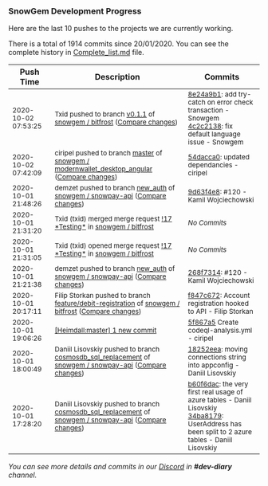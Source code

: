 
### SnowGem Development Progress

Here are the last 10 pushes to the projects we are currently working.

There is a total of 1914 commits since 20/01/2020. You can see the complete history in
 [Complete_list.md](Complete_list.md) file.

| Push Time | Description | Commits |
| --- | --- | --- |
| <sub>2020-10-02 07:53:25</sub> | <sub>Txid pushed to branch [v0\.1\.1](https://gitlab.com/snowgem/bitfrost/commits/v0.1.1) of [snowgem / bitfrost](https://gitlab.com/snowgem/bitfrost) ([Compare changes](https://gitlab.com/snowgem/bitfrost/compare/47276136d78cb06c7f89afb57a01dfadf96fd809...4c2c2138edf6cafed162e37d896f16862fd3fa37))</sub> | <sub>[8e24a9b1](https://gitlab.com/snowgem/bitfrost/-/commit/8e24a9b19616e531a4df55a252ff6b62bee5e3f0): add try-catch on error check transaction - Snowgem<br>[4c2c2138](https://gitlab.com/snowgem/bitfrost/-/commit/4c2c2138edf6cafed162e37d896f16862fd3fa37): fix default language issue - Snowgem</sub> |
| <sub>2020-10-02 07:42:09</sub> | <sub>ciripel pushed to branch [master](https://gitlab.com/snowgem/modernwallet_desktop_angular/commits/master) of [snowgem / modernwallet\_desktop\_angular](https://gitlab.com/snowgem/modernwallet_desktop_angular) ([Compare changes](https://gitlab.com/snowgem/modernwallet_desktop_angular/compare/94145e0be37808a28d3ab72c7dfb7d764103fe87...54dacca023d1c8f18d2d60e88b47b261a590d2e1))</sub> | <sub>[54dacca0](https://gitlab.com/snowgem/modernwallet_desktop_angular/-/commit/54dacca023d1c8f18d2d60e88b47b261a590d2e1): updated dependancies - ciripel</sub> |
| <sub>2020-10-01 21:48:26</sub> | <sub>demzet pushed to branch [new\_auth](https://gitlab.com/snowgem/snowpay-api/commits/new_auth) of [snowgem / snowpay\-api](https://gitlab.com/snowgem/snowpay-api) ([Compare changes](https://gitlab.com/snowgem/snowpay-api/compare/268f73141a6af6460b43a3e54e1da1f4a122b413...9d63f4e853929b43a172ffaeac36d5a753e45949))</sub> | <sub>[9d63f4e8](https://gitlab.com/snowgem/snowpay-api/-/commit/9d63f4e853929b43a172ffaeac36d5a753e45949): #120 - Kamil Wojciechowski</sub> |
| <sub>2020-10-01 21:31:20</sub> | <sub>Txid (txid) merged merge request [\!17 \*Testing\*](https://gitlab.com/snowgem/bitfrost/-/merge_requests/17) in [snowgem / bitfrost](https://gitlab.com/snowgem/bitfrost)</sub> | <sub>_No Commits_</sub> |
| <sub>2020-10-01 21:31:05</sub> | <sub>Txid (txid) opened merge request [\!17 \*Testing\*](https://gitlab.com/snowgem/bitfrost/-/merge_requests/17) in [snowgem / bitfrost](https://gitlab.com/snowgem/bitfrost)</sub> | <sub>_No Commits_</sub> |
| <sub>2020-10-01 21:21:38</sub> | <sub>demzet pushed to branch [new\_auth](https://gitlab.com/snowgem/snowpay-api/commits/new_auth) of [snowgem / snowpay\-api](https://gitlab.com/snowgem/snowpay-api) ([Compare changes](https://gitlab.com/snowgem/snowpay-api/compare/352708ce044a1b654468b69a9d215946895aae69...268f73141a6af6460b43a3e54e1da1f4a122b413))</sub> | <sub>[268f7314](https://gitlab.com/snowgem/snowpay-api/-/commit/268f73141a6af6460b43a3e54e1da1f4a122b413): #120 - Kamil Wojciechowski</sub> |
| <sub>2020-10-01 20:17:11</sub> | <sub>Filip Storkan pushed to branch [feature/debit\-registration](https://gitlab.com/snowgem/bitfrost/commits/feature/debit-registration) of [snowgem / bitfrost](https://gitlab.com/snowgem/bitfrost) ([Compare changes](https://gitlab.com/snowgem/bitfrost/compare/7415d2e0fb06d38236384fa97a735f5e4d1985c1...f847c67298697cf8e238d87d66259c5b469a7255))</sub> | <sub>[f847c672](https://gitlab.com/snowgem/bitfrost/-/commit/f847c67298697cf8e238d87d66259c5b469a7255): Account registration hooked to API - Filip Storkan</sub> |
| <sub>2020-10-01 19:06:26</sub> | <sub>[[Heimdall:master] 1 new commit](https://github.com/ciripel/Heimdall/commit/5f867a5060b44bdcc3d41ccd8d38042fa3ade349)</sub> | <sub>[5f867a5](https://github.com/ciripel/Heimdall/commit/5f867a5060b44bdcc3d41ccd8d38042fa3ade349) Create codeql-analysis.yml - ciripel</sub> |
| <sub>2020-10-01 18:00:49</sub> | <sub>Daniil Lisovskiy pushed to branch [cosmosdb\_sql\_replacement](https://gitlab.com/snowgem/snowpay-api/commits/cosmosdb_sql_replacement) of [snowgem / snowpay\-api](https://gitlab.com/snowgem/snowpay-api) ([Compare changes](https://gitlab.com/snowgem/snowpay-api/compare/34ba8179401d9f5d7bf40739ff2bca64540c1277...18252eea9472b10a9c81bcb88515d5f2d83fb2c8))</sub> | <sub>[18252eea](https://gitlab.com/snowgem/snowpay-api/-/commit/18252eea9472b10a9c81bcb88515d5f2d83fb2c8): moving connections string into appconfig - Daniil Lisovskiy</sub> |
| <sub>2020-10-01 17:28:20</sub> | <sub>Daniil Lisovskiy pushed to branch [cosmosdb\_sql\_replacement](https://gitlab.com/snowgem/snowpay-api/commits/cosmosdb_sql_replacement) of [snowgem / snowpay\-api](https://gitlab.com/snowgem/snowpay-api) ([Compare changes](https://gitlab.com/snowgem/snowpay-api/compare/3e59271a312aed3ea3d6c553fa237099baac43ab...34ba8179401d9f5d7bf40739ff2bca64540c1277))</sub> | <sub>[b60f6dac](https://gitlab.com/snowgem/snowpay-api/-/commit/b60f6dac4b99d36e9edb9e5aa164d5c1ed181365): the very first real usage of azure tables - Daniil Lisovskiy<br>[34ba8179](https://gitlab.com/snowgem/snowpay-api/-/commit/34ba8179401d9f5d7bf40739ff2bca64540c1277): UserAddress has been split to 2 azure tables - Daniil Lisovskiy</sub> |

_You can see more details and commits in our [Discord](https://discord.gg/zumGnbg) in **#dev-diary** channel._
